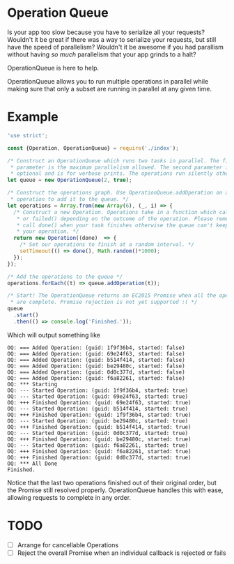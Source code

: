# Operation Queue
Is your app too slow because you have to serialize all your requests? Wouldn't
it be great if there was a way to serialize your requests, but still have the
speed of parallelism? Wouldn't it be awesome if you had parallism without having
*so much* parallelism that your app grinds to a halt?

OperationQueue is here to help.

OperationQueue allows you to run multiple operations in parallel while making
sure that only a subset are running in parallel at any given time.

# Example
```javascript
'use strict';

const {Operation, OperationQueue} = require('./index');

/* Construct an OperationQueue which runs two tasks in parallel. The first
 * parameter is the maximum parallelism allowed. The second parameter is
 * optional and is for verbose prints. The operations run silently otherwise. */
let queue = new OperationQueue(2, true);

/* Construct the operations graph. Use OperationQueue.addOperation on an
 * operation to add it to the queue. */
let operations = Array.from(new Array(6), (_, i) => {
  /* Construct a new Operation. Operations take in a function which call done()
   * or failed() depending on the outcome of the operation. Please remember to
   * call done() when your task finishes otherwise the queue can't keep track of
   * your operation. */
  return new Operation((done)  => {
    /* Set our operations to finish at a random interval. */
    setTimeout(() => done(), Math.random()*1000);
  });
});

/* Add the operations to the queue */
operations.forEach((t) => queue.addOperation(t));

/* Start! The OperationQueue returns an EC2015 Promise when all the operations
 * are complete. Promise rejection is not yet supported :( */
queue
  .start()
  .then(() => console.log('Finished.'));
```

Which will output something like
```
OQ: === Added Operation: (guid: 1f9f36b4, started: false)
OQ: === Added Operation: (guid: 69e24f63, started: false)
OQ: === Added Operation: (guid: b514f414, started: false)
OQ: === Added Operation: (guid: be29480c, started: false)
OQ: === Added Operation: (guid: 0d0c377d, started: false)
OQ: === Added Operation: (guid: f6a82261, started: false)
OQ: *** Starting
OQ: --- Started Operation: (guid: 1f9f36b4, started: true)
OQ: --- Started Operation: (guid: 69e24f63, started: true)
OQ: +++ Finished Operation: (guid: 69e24f63, started: true)
OQ: --- Started Operation: (guid: b514f414, started: true)
OQ: +++ Finished Operation: (guid: 1f9f36b4, started: true)
OQ: --- Started Operation: (guid: be29480c, started: true)
OQ: +++ Finished Operation: (guid: b514f414, started: true)
OQ: --- Started Operation: (guid: 0d0c377d, started: true)
OQ: +++ Finished Operation: (guid: be29480c, started: true)
OQ: --- Started Operation: (guid: f6a82261, started: true)
OQ: +++ Finished Operation: (guid: f6a82261, started: true)
OQ: +++ Finished Operation: (guid: 0d0c377d, started: true)
OQ: *** All Done
Finished.
```

Notice that the last two operations finished out of their original order, but
the Promise still resolved properly. OperationQueue handles this with ease,
allowing requests to complete in any order.

# TODO
- [ ] Arrange for cancellable Operations
- [ ] Reject the overall Promise when an individual callback is rejected or fails
